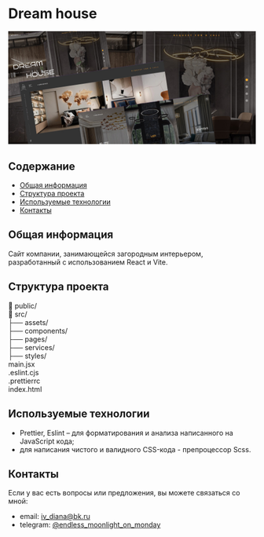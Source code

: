 # Dream house
![Dream house photo](/main_photo3.jpg)

## Содержание
- [Общая информация](#общая-информация)
- [Структура проекта](#структура-проекта)
- [Используемые технологии](#используемые-технологии)
- [Контакты](#контакты)

## Общая информация
Сайт компании, занимающейся загородным интерьером, разработанный с использованием React и Vite.

## Структура проекта
📁 public/   
📁 src/   
├── assets/  
├── components/  
├── pages/  
├── services/    
├── styles/  
main.jsx  
.eslint.cjs  
.prettierrc  
index.html
 
## Используемые технологии
- Prettier, Eslint – для форматирования и анализа написанного на JavaScript кода;
- для написания чистого и валидного CSS-кода - препроцессор Scss.

## Контакты
Если у вас есть вопросы или предложения, вы можете связаться со мной:

- email: [iv_diana@bk.ru](mailto:iv_diana@bk.ru)
- telegram: [@endless_moonlight_on_monday](https://t.me/endless_moonlight_on_monday)
